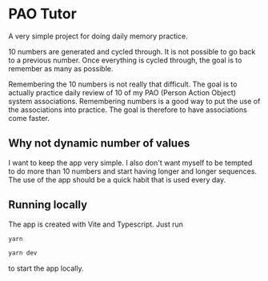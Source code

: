 # PAO Tutor

A very simple project for doing daily memory practice.

10 numbers are generated and cycled through. It is not possible to go back to a previous number. Once everything is cycled through, the goal is to remember as many as possible.

Remembering the 10 numbers is not really that difficult. The goal is to actually practice daily review of 10 of my PAO (Person Action Object) system associations. Remembering numbers is a good way to put the use of the associations into practice. The goal is therefore to have associations come faster.

## Why not dynamic number of values

I want to keep the app very simple. I also don't want myself to be tempted to do more than 10 numbers and start having longer and longer sequences. The use of the app should be a quick habit that is used every day.

## Running locally

The app is created with Vite and Typescript. Just run

```bash
yarn
```

```bash
yarn dev
```

to start the app locally.
